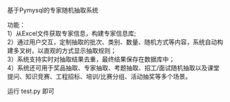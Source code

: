 基于Pymysql的专家随机抽取系统

功能：  
1）从Excel⽂件获取专家信息，构建专家信息库;  
2）通过用户交互，定制抽取的批次、类别、数量、随机⽅式等内容，系统⾃动构建多叉树，以直观的⽅式显⽰抽取规则；  
3）系统⽀持实时对抽取结果去重，最终结果保存在数据库中；  
4）系统还可⽤于奖品抽取、专家抽取、考题抽取、招⼯/⾯试随机抽取以及课堂提问、知识竞赛、⼯程招标、培训/⽐赛分组、活动抽奖等多个场景。  

运行 test.py 即可
